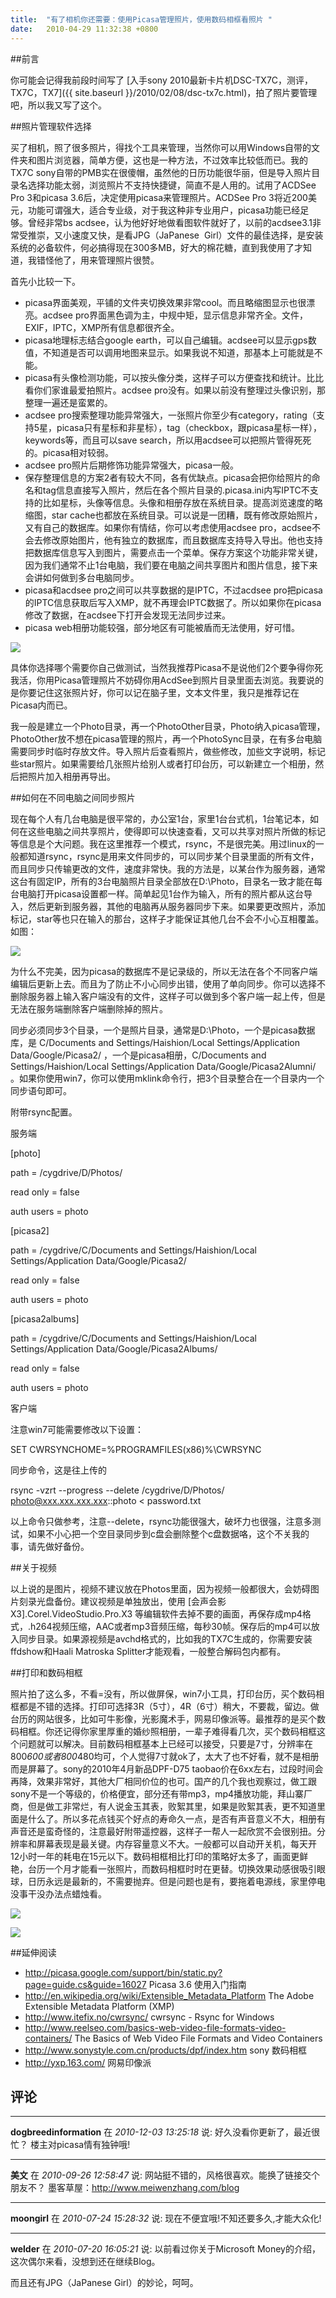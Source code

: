 ```yaml
---
title:  "有了相机你还需要：使用Picasa管理照片，使用数码相框看照片 "
date:   2010-04-29 11:32:38 +0800
---
```


##前言



你可能会记得我前段时间写了 [入手sony 2010最新卡片机DSC-TX7C，测评，TX7C，TX7]({{ site.baseurl }}/2010/02/08/dsc-tx7c.html)，拍了照片要管理吧，所以我又写了这个。



##照片管理软件选择



买了相机，照了很多照片，得找个工具来管理，当然你可以用Windows自带的文件夹和图片浏览器，简单方便，这也是一种方法，不过效率比较低而已。我的TX7C sony自带的PMB实在很傻帽，虽然他的日历功能很华丽，但是导入照片目录名选择功能太弱，浏览照片不支持快捷键，简直不是人用的。试用了ACDSee Pro 3和picasa 3.6后，决定使用picasa来管理照片。ACDSee Pro 3将近200美元，功能可谓强大，适合专业级，对于我这种非专业用户，picasa功能已经足够。曾经非常bs acdsee，认为他好好地做看图软件就好了，以前的acdsee3.1非常受推崇，又小速度又快，是看JPG（JaPanese  Girl）文件的最佳选择，是安装系统的必备软件，何必搞得现在300多MB，好大的棉花糖，直到我使用了才知道，我错怪他了，用来管理照片很赞。



首先小比较一下。

  * picasa界面美观，平铺的文件夹切换效果非常cool。而且略缩图显示也很漂亮。acdsee pro界面黑色调为主，中规中矩，显示信息非常齐全。文件，EXIF，IPTC，XMP所有信息都很齐全。
  * picasa地理标志结合google earth，可以自己编辑。acdsee可以显示gps数值，不知道是否可以调用地图来显示。如果我说不知道，那基本上可能就是不能。
  * picasa有头像检测功能，可以按头像分类，这样子可以方便查找和统计。比比看你们家谁最爱拍照片。acdsee pro没有。如果以前没有整理过头像识别，那整理一遍还是蛮累的。
  * acdsee pro搜索整理功能异常强大，一张照片你至少有category，rating（支持5星，picasa只有星标和非星标），tag（checkbox，跟picasa星标一样），keywords等，而且可以save search，所以用acdsee可以把照片管得死死的。picasa相对较弱。
  * acdsee pro照片后期修饰功能异常强大，picasa一般。
  * 保存整理信息的方案2者有较大不同，各有优缺点。picasa会把你给照片的命名和tag信息直接写入照片，然后在各个照片目录的.picasa.ini内写IPTC不支持的比如星标，头像等信息。头像和相册存放在系统目录。提高浏览速度的略缩图，star cache也都放在系统目录。可以说是一团糟，既有修改原始照片，又有自己的数据库。如果你有情结，你可以考虑使用acdsee pro，acdsee不会去修改原始图片，他有独立的数据库，而且数据库支持导入导出。他也支持把数据库信息写入到图片，需要点击一个菜单。保存方案这个功能非常关键，因为我们通常不止1台电脑，我们要在电脑之间共享图片和图片信息，接下来会讲如何做到多台电脑同步。
  * picasa和acdsee pro之间可以共享数据的是IPTC，不过acdsee pro把picasa的IPTC信息获取后写入XMP，就不再理会IPTC数据了。所以如果你在picasa修改了数据，在acdsee下打开会发现无法同步过来。
  * picasa web相册功能较强，部分地区有可能被盾而无法使用，好可惜。

![](/images/2011/photomanagement/picasa_156339_folder_list.gif)

具体你选择哪个需要你自己做测试，当然我推荐Picasa不是说他们2个要争得你死我活，你用Picasa管理照片不妨碍你用AcdSee到照片目录里面去浏览。我要说的是你要记住这张照片好，你可以记在脑子里，文本文件里，我只是推荐记在Picasa内而已。



我一般是建立一个Photo目录，再一个PhotoOther目录，Photo纳入picasa管理，PhotoOther放不想在picasa管理的照片，再一个PhotoSync目录，在有多台电脑需要同步时临时存放文件。导入照片后查看照片，做些修改，加些文字说明，标记些star照片。如果需要给几张照片给别人或者打印台历，可以新建立一个相册，然后把照片加入相册再导出。



##如何在不同电脑之间同步照片



现在每个人有几台电脑是很平常的，办公室1台，家里1台台式机，1台笔记本，如何在这些电脑之间共享照片，使得即可以快速查看，又可以共享对照片所做的标记等信息是个大问题。我在这里推荐一个模式，rsync，不是很完美。用过linux的一般都知道rsync，rsync是用来文件同步的，可以同步某个目录里面的所有文件，而且同步只传输更改的文件，速度非常快。我的方法是，以某台作为服务器，通常这台有固定IP，所有的3台电脑照片目录全部放在D:\Photo，目录名一致才能在每台电脑打开picasa设置都一样。简单起见1台作为输入，所有的照片都从这台导入，然后更新到服务器，其他的电脑再从服务器同步下来。如果要更改照片，添加标记，star等也只在输入的那台，这样子才能保证其他几台不会不小心互相覆盖。如图：

![](/images/2011/photomanagement/2010-4-29-8-28-02-cwrsync.jpg)

为什么不完美，因为picasa的数据库不是记录级的，所以无法在各个不同客户端编辑后更新上去。而且为了防止不小心同步出错，使用了单向同步。你可以选择不删除服务器上输入客户端没有的文件，这样子可以做到多个客户端一起上传，但是无法在服务端删除客户端删除掉的照片。



同步必须同步3个目录，一个是照片目录，通常是D:\Photo，一个是picasa数据库，是 C/Documents and Settings/Haishion/Local Settings/Application Data/Google/Picasa2/ ，一个是picasa相册，C/Documents and Settings/Haishion/Local Settings/Application Data/Google/Picasa2Alumni/ 。如果你使用win7，你可以使用mklink命令行，把3个目录整合在一个目录内一个同步语句即可。



附带rsync配置。



服务端


[photo]

path = /cygdrive/D/Photos/

read only = false

auth users = photo

[picasa2]

path = /cygdrive/C/Documents and Settings/Haishion/Local Settings/Application Data/Google/Picasa2/

read only = false

auth users = photo

[picasa2albums]

path = /cygdrive/C/Documents and Settings/Haishion/Local Settings/Application Data/Google/Picasa2Albums/

read only = false

auth users = photo



客户端



注意win7可能需要修改以下设置：

SET CWRSYNCHOME=%PROGRAMFILES(x86)%\CWRSYNC



同步命令，这是往上传的

rsync -vzrt --progress --delete /cygdrive/D/Photos/ photo@xxx.xxx.xxx.xxx::photo < password.txt

以上命令只做参考，注意--delete，rsync功能很强大，破坏力也很强，注意多测试，如果不小心把一个空目录同步到c盘会删除整个c盘数据咯，这个不关我的事，请先做好备份。



##关于视频



以上说的是图片，视频不建议放在Photos里面，因为视频一般都很大，会妨碍图片刻录光盘备份。建议视频是单独放出，使用 [会声会影X3].Corel.VideoStudio.Pro.X3 等编辑软件去掉不要的画面，再保存成mp4格式，.h264视频压缩，AAC或者mp3音频压缩，每秒30帧。保存后的mp4可以放入同步目录。如果源视频是avchd格式的，比如我的TX7C生成的，你需要安装ffdshow和Haali Matroska Splitter才能观看，一般整合解码包内都有。



##打印和数码相框



照片拍了这么多，不看=没有，所以做屏保，win7小工具，打印台历，买个数码相框都是不错的选择。打印可选择3R（5寸），4R（6寸）稍大，不要裁，留边。做台历的网站很多，比如可牛影像，光影魔术手，网易印像派等。最推荐的是买个数码相框。你还记得你家里厚重的婚纱照相册，一辈子难得看几次，买个数码相框这个问题就可以解决。目前数码相框基本上已经可以接受，只要是7寸，分辨率在800*600或者800*480均可，个人觉得7寸就ok了，太大了也不好看，就不是相册而是屏幕了。sony的2010年4月新品DPF-D75 taobao价在6xx左右，过段时间会再降，效果非常好，其他大厂相同价位的也可。国产的几个我也观察过，做工跟sony不是一个等级的，价格便宜，部分还有带mp3，mp4播放功能，拜山寨厂商，但是做工非常烂，有人说金玉其表，败絮其里，如果是败絮其表，更不知道里面是什么了。所以多花点钱买个好点的寿命久一点，是否有声音意义不大，相册有声音还是蛮奇怪的，注意最好附带遥控器，这样子一帮人一起欣赏不会很别扭。分辨率和屏幕表现是最关键。内存容量意义不大。一般都可以自动开关机，每天开12小时一年的耗电在15元以下。数码相框相比打印的策略好太多了，画面更鲜艳，台历一个月才能看一张照片，而数码相框时时在更替。切换效果动感很吸引眼球，日历永远是最新的，不需要抛弃。但是问题也是有，要拖着电源线，家里停电没事干没办法点蜡烛看。

![](/images/2011/photomanagement/t2pgfcxandxxxxxxxx_382947949.jpg)

![](/images/2011/photomanagement/t2-abcxbldxxxxxxxx_61179837.jpg)

##延伸阅读



  * http://picasa.google.com/support/bin/static.py?page=guide.cs&guide=16027 Picasa 3.6 使用入门指南
  * http://en.wikipedia.org/wiki/Extensible_Metadata_Platform The Adobe Extensible Metadata Platform (XMP)
  * http://www.itefix.no/cwrsync/ cwrsync - Rsync for Windows
  * http://www.reelseo.com/basics-web-video-file-formats-video-containers/ The Basics of Web Video File Formats and Video Containers
  * http://www.sonystyle.com.cn/products/dpf/index.htm sony 数码相框
  * http://yxp.163.com/ 网易印像派

## 评论

*****
**dogbreedinformation** 在 *2010-12-03 13:25:18* 说: 好久没看你更新了，最近很忙？
楼主对picasa情有独钟哦!

*****
**美文** 在 *2010-09-26 12:58:47* 说: 网站挺不错的，风格很喜欢。能换了链接交个朋友不？
墨客草屋：http://www.meiwenzhang.com/blog

*****
**moongirl** 在 *2010-07-24 15:28:32* 说: 现在不便宜哦!不知还要多久,才能大众化!

*****
**welder** 在 *2010-07-20 16:05:21* 说: 以前看过你关于Microsoft Money的介绍，这次偶尔来看，没想到还在继续Blog。

而且还有JPG（JaPanese  Girl）的妙论，呵呵。

